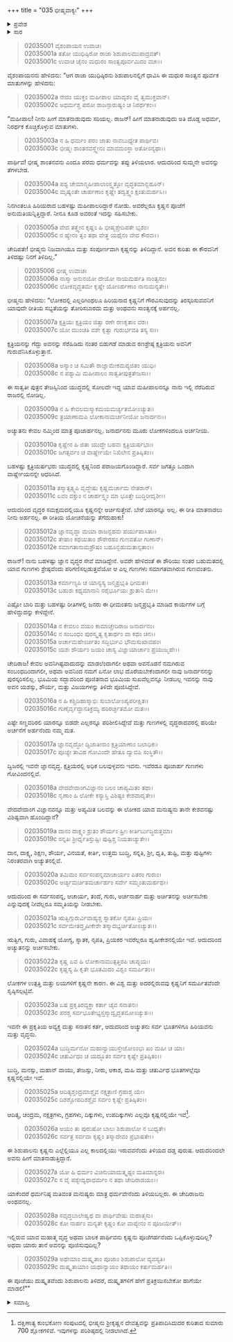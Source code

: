 +++
title = "035 ಭೀಷ್ಮವಾಕ್ಯಃ"
+++

<details><summary>ಪ್ರವೇಶ</summary>


।।   ಓಂ ಓಂ ನಮೋ ನಾರಾಯಣಾಯ।।   ಶ್ರೀ ವೇದವ್ಯಾಸಾಯ ನಮಃ ।।

ಶ್ರೀ ಕೃಷ್ಣದ್ವೈಪಾಯನ ವೇದವ್ಯಾಸ ವಿರಚಿತ  

**ಶ್ರೀ ಮಹಾಭಾರತ**

**ಸಭಾ ಪರ್ವ**

**ಅರ್ಘ್ಯಾಭಿಹರಣ ಪರ್ವ**

**ಅಧ್ಯಾಯ 35**

</details>


<details><summary>ಸಾರ</summary>

ಯುಧಿಷ್ಠಿರನು ಶಿಶುಪಾಲನನ್ನು ತಡೆಯುವುದು (1-5). ಭೀಷ್ಮನು ಕೃಷ್ಣನ ಗಣ್ಯತೆಯನ್ನು ಪ್ರತಿಪಾದಿಸುವುದು (6-29).

</details>


> 02035001 ವೈಶಂಪಾಯನ ಉವಾಚ।  
02035001a ತತೋ ಯುಧಿಷ್ಠಿರೋ ರಾಜಾ ಶಿಶುಪಾಲಮುಪಾದ್ರವತ್।  
02035001c ಉವಾಚ ಚೈನಂ ಮಧುರಂ ಸಾಂತ್ವಪೂರ್ವಮಿದಂ ವಚಃ।।

ವೈಶಂಪಾಯನನು ಹೇಳಿದನು: “ಆಗ ರಾಜಾ ಯುಧಿಷ್ಠಿರನು ಶಿಶುಪಾಲನಲ್ಲಿಗೆ ಧಾವಿಸಿ ಈ ಮಧುರ ಸಾಂತ್ವನ ಪೂರ್ವಕ ಮಾತುಗಳನ್ನು ಹೇಳಿದನು:

> 02035002a ನೇದಂ ಯುಕ್ತಂ ಮಹೀಪಾಲ ಯಾದೃಶಂ ವೈ ತ್ವಮುಕ್ತವಾನ್।  
02035002c ಅಧರ್ಮಶ್ಚ ಪರೋ ರಾಜನ್ಪಾರುಷ್ಯಂ ಚ ನಿರರ್ಥಕಂ।।

“ಮಹೀಪಾಲ! ನೀನು ಹೀಗೆ ಮಾತನಾಡುವುದು ಸರಿಯಲ್ಲ. ರಾಜನ್! ಹೀಗೆ ಮಾತನಾಡುವುದು ಅತಿ ದೊಡ್ಡ ಅಧರ್ಮ, ನಿರರ್ಥಕ ಕೊಚ್ಚಿಕೊಳ್ಳುವ ಮಾತುಗಳು.

> 02035003a ನ ಹಿ ಧರ್ಮಂ ಪರಂ ಜಾತು ನಾವಬುಧ್ಯೇತ ಪಾರ್ಥಿವ।  
02035003c ಭೀಷ್ಮಃ ಶಾಂತನವಸ್ತ್ವೇನಂ ಮಾವಮಂಸ್ಥಾ ಅತೋಽನ್ಯಥಾ।।

ಪಾರ್ಥಿವ! ಭೀಷ್ಮ ಶಾಂತನವನು ಎಂದೂ ಪರಮ ಧರ್ಮವನ್ನು ತಪ್ಪು ತಿಳಿಯಲಾರ. ಆದುದರಿಂದ ಸುಮ್ಮನೇ ಅವನನ್ನು ತೆಗಳಬೇಡ.

> 02035004a ಪಶ್ಯ ಚೇಮಾನ್ಮಹೀಪಾಲಾಂಸ್ತ್ವತ್ತೋ ವೃದ್ಧತಮಾನ್ಬಹೂನ್।  
02035004c ಮೃಷ್ಯಂತೇ ಚಾರ್ಹಣಾಂ ಕೃಷ್ಣೇ ತದ್ವತ್ತ್ವಂ ಕ್ಷಂತುಮರ್ಹಸಿ।।

ನಿನಗಿಂತಲೂ ಹಿರಿಯರಾದ ಬಹಳಷ್ಟು ಮಹೀಪಾಲರಿದ್ದಾರೆ ನೋಡು. ಅವರೆಲ್ಲರೂ ಕೃಷ್ಣನ ಪೂಜೆಗೆ ಅನುಮತಿಯನ್ನಿತ್ತಿದ್ದಾರೆ. ನೀನೂ ಕೂಡ ಅವರಂತೆ ಇದನ್ನು ಸಹಿಸಬೇಕು.

> 02035005a ವೇದ ತತ್ತ್ವೇನ ಕೃಷ್ಣಂ ಹಿ ಭೀಷ್ಮಶ್ಚೇದಿಪತೇ ಭೃಶಂ।  
02035005c ನ ಹ್ಯೇನಂ ತ್ವಂ ತಥಾ ವೇತ್ಥ ಯಥೈನಂ ವೇದ ಕೌರವಃ।।

ಚೇದಿಪತೇ! ಭೀಷ್ಮನು ನಿಜವಾಗಿಯೂ ಮತ್ತು ಸಂಪೂರ್ಣವಾಗಿ ಕೃಷ್ಣನನ್ನು ತಿಳಿದಿದ್ದಾನೆ. ಅವನ ಕುರಿತು ಈ ಕೌರವನಿಗೆ ತಿಳಿದಷ್ಟು ನಿನಗೆ ತಿಳಿದಿಲ್ಲ.”

> 02035006 ಭೀಷ್ಮ ಉವಾಚ।  
02035006a ನಾಸ್ಮಾ ಅನುನಯೋ ದೇಯೋ ನಾಯಮರ್ಹತಿ ಸಾಂತ್ವನಂ।  
02035006c ಲೋಕವೃದ್ಧತಮೇ ಕೃಷ್ಣೇ ಯೋಽರ್ಹಣಾಂ ನಾನುಮನ್ಯತೇ।।

ಭೀಷ್ಮನು ಹೇಳಿದನು: “ಲೋಕದಲ್ಲಿ ಎಲ್ಲರಿಗಿಂಥಲೂ ಹಿರಿಯನಾದ ಕೃಷ್ಣನಿಗೆ ಗೌರವಿಸುವುದನ್ನು ತಿರಸ್ಕರಿಸುವವನಿಗೆ ಯಾವುದೇ ರೀತಿಯ ಸಭ್ಯತೆಯನ್ನು ತೋರಿಸಬಾರದು ಮತ್ತು ಅಂಥವನು ಸಾಂತ್ವನಕ್ಕೆ ಅರ್ಹನಲ್ಲ.

> 02035007a ಕ್ಷತ್ರಿಯಃ ಕ್ಷತ್ರಿಯಂ ಜಿತ್ವಾ ರಣೇ ರಣಕೃತಾಂ ವರಃ।  
02035007c ಯೋ ಮುಂಚತಿ ವಶೇ ಕೃತ್ವಾ ಗುರುರ್ಭವತಿ ತಸ್ಯ ಸಃ।।

ಕ್ಷತ್ರಿಯನನ್ನು ಗೆದ್ದು ಅವನನ್ನು ಸೆರೆಹಿಡಿದು ನಂತರ ಬಿಡುಗಡೆ ಮಾಡುವ ರಣಶ್ರೇಷ್ಠ ಕ್ಷತ್ರಿಯನು ಅವನಿಗೆ ಗುರುವೆನಿಸಿಕೊಳ್ಳುತ್ತಾನೆ.

> 02035008a ಅಸ್ಯಾಂ ಚ ಸಮಿತೌ ರಾಜ್ಞಾಮೇಕಮಪ್ಯಜಿತಂ ಯುಧಿ।   
02035008c ನ ಪಶ್ಯಾಮಿ ಮಹೀಪಾಲಂ ಸಾತ್ವತೀಪುತ್ರತೇಜಸಾ।।

ಈ ಸಾತ್ವತೀ ಪುತ್ರನ ತೇಜಸ್ಸಿನಿಂದ ಯುದ್ಧದಲ್ಲಿ ಸೋಲದೇ ಇದ್ದ ಯಾವ ಮಹೀಪಾಲನನ್ನೂ ನಾನು ಇಲ್ಲಿ ನೆರೆದಿರುವ ರಾಜರಲ್ಲಿ ನೋಡಿಲ್ಲ.

> 02035009a ನ ಹಿ ಕೇವಲಮಸ್ಮಾಕಮಯಮರ್ಚ್ಯತಮೋಽಚ್ಯುತಃ।   
02035009c ತ್ರಯಾಣಾಮಪಿ ಲೋಕಾನಾಮರ್ಚನೀಯೋ ಜನಾರ್ದನಃ।।

ಅಚ್ಯುತನು ಕೇವಲ ನಮ್ಮಿಂದ ಮಾತ್ರ ಪೂಜಾರ್ಹನಲ್ಲ.  ಜನಾರ್ದನನು ಮೂರು ಲೋಕಗಳಿಂದಲೂ ಅರ್ಚನೀಯ.

> 02035010a ಕೃಷ್ಣೇನ ಹಿ ಜಿತಾ ಯುದ್ಧೇ ಬಹವಃ ಕ್ಷತ್ರಿಯರ್ಷಭಾಃ।  
02035010c ಜಗತ್ಸರ್ವಂ ಚ ವಾರ್ಷ್ಣೇಯೇ ನಿಖಿಲೇನ ಪ್ರತಿಷ್ಠಿತಂ।।

ಬಹಳಷ್ಟು ಕ್ಷತ್ರಿಯರ್ಷಭರು ಯುದ್ಧದಲ್ಲಿ ಕೃಷ್ಣನಿಂದ ಪರಾಜಯಗೊಂಡಿದ್ದಾರೆ. ಸರ್ವ ಜಗತ್ತೂ ಒಂದಾಗಿ ವಾರ್ಷ್ಣೇಯನನ್ನೇ ಆಧರಿಸಿದೆ.

> 02035011a ತಸ್ಮಾತ್ಸತ್ಸ್ವಪಿ ವೃದ್ಧೇಷು ಕೃಷ್ಣಮರ್ಚಾಮ ನೇತರಾನ್।  
02035011c ಏವಂ ವಕ್ತುಂ ನ ಚಾರ್ಹಸ್ತ್ವಂ ಮಾ ಭೂತ್ತೇ ಬುದ್ಧಿರೀದೃಶೀ।।

ಆದುದರಿಂದ ವೃದ್ಧರ ಸಮಕ್ಷಮದಲ್ಲಿಯೂ ಕೃಷ್ಣನನ್ನೇ ಅರ್ಚಿಸುತ್ತೇವೆ. ಬೇರೆ ಯಾರನ್ನೂ ಅಲ್ಲ. ಈ ರೀತಿ ಮಾತನಾಡಲು ನೀನು ಅರ್ಹನಲ್ಲ. ಈ ರೀತಿಯ ಯೋಚನೆಯನ್ನು ತೆಗೆದುಹಾಕು!

> 02035012a ಜ್ಞಾನವೃದ್ಧಾ ಮಯಾ ರಾಜನ್ಬಹವಃ ಪರ್ಯುಪಾಸಿತಾಃ।  
02035012c ತೇಷಾಂ ಕಥಯತಾಂ ಶೌರೇರಹಂ ಗುಣವತೋ ಗುಣಾನ್।  
02035012e ಸಮಾಗತಾನಾಮಶ್ರೌಷಂ ಬಹೂನ್ಬಹುಮತಾನ್ಸತಾಂ।।

ರಾಜನ್! ನಾನು ಬಹಳಷ್ಟು ಜ್ಞಾನ ವೃದ್ಧರ ಸೇವೆ ಮಾಡಿದ್ದೇನೆ. ಅವರೇ ಹೇಳಿದಂತೆ ಈ ಶೌರಿಯು ಸಂತರ ಬಹುಮತದಲ್ಲಿ ಯಾವ ಗುಣಗಳು ಶ್ರೇಷ್ಠವೆಂದು ಪರಿಗಣಿಸಲ್ಪಡುತ್ತವೆಯೋ ಆ ಎಲ್ಲ ಗುಣಗಳು ಸಮಾಗತವಾಗಿರುವ ಗುಣವಂತನು.

> 02035013a ಕರ್ಮಾಣ್ಯಪಿ ಚ ಯಾನ್ಯಸ್ಯ ಜನ್ಮಪ್ರಭೃತಿ ಧೀಮತಃ।  
02035013c ಬಹುಶಃ ಕಥ್ಯಮಾನಾನಿ ನರೈರ್ಭೂಯಃ ಶ್ರುತಾನಿ ಮೇ।।

ಎಷ್ಟೋ ಬಾರಿ ಮತ್ತು ಬಹಳಷ್ಟು ರೀತಿಗಳಲ್ಲಿ ಜನರು ಈ ಧೀಮಂತನು ಜನ್ಮಪ್ರಭೃತಿ ಮಾಡಿದ ಕಾರ್ಯಗಳ ಬಗ್ಗೆ ಹೇಳಿದ್ದುದನ್ನು ಕೇಳಿದ್ದೇನೆ.

> 02035014a ನ ಕೇವಲಂ ವಯಂ ಕಾಮಾಚ್ಚೇದಿರಾಜ ಜನಾರ್ದನಂ।  
02035014c ನ ಸಂಬಂಧಂ ಪುರಸ್ಕೃತ್ಯ ಕೃತಾರ್ಥಂ ವಾ ಕಥಂ ಚನ।।  
02035015a ಅರ್ಚಾಮಹೇಽರ್ಚಿತಂ ಸದ್ಭಿರ್ಭುವಿ ಭೌಮಸುಖಾವಹಂ।  
02035015c ಯಶಃ ಶೌರ್ಯಂ ಜಯಂ ಚಾಸ್ಯ ವಿಜ್ಞಾಯಾರ್ಚಾಂ ಪ್ರಯುಜ್ಮಹೇ।।

ಚೇದಿರಾಜ! ಕೇವಲ ಅವನಿಗಿಷ್ಟವಾದುದನ್ನು ಮಾಡಲೆಂದಾಗಲೀ ಅಥವಾ ಅವನೊಡನೆ ನಮಗಿರುವ ಸಂಬಂಧದಿಂದಾಗಲೀ, ಅಥವಾ ಅವನಿಂದ ನಮಗೆ ಏನೋ ಲಾಭ ದೊರೆಯಬೇಕೆಂದಾಗಲೀ ನಾವು ಜನಾರ್ದನನನ್ನು ಪುರಸ್ಕರಿಸಲಿಲ್ಲ. ಭೂಮಿಯ ಸದ್ಭಾವರಿಂದ ಪೂಜಿತನಾದ ಭೂಮಿಯ ಸುಖವೆಲ್ಲವನ್ನೂ ನೀಡಬಲ್ಲ ಇವನನ್ನು ನಾವು ಅವನ ಯಶಸ್ಸು, ಶೌರ್ಯ, ಮತ್ತು ವಿಜಯಗಳನ್ನು ತಿಳಿದೇ ಪೂಜಿಸಿದ್ದೇವೆ.

> 02035016a ನ ಹಿ ಕಶ್ಚಿದಿಹಾಸ್ಮಾಭಿಃ ಸುಬಾಲೋಽಪ್ಯಪರೀಕ್ಷಿತಃ।  
02035016c ಗುಣೈರ್ವೃದ್ಧಾನತಿಕ್ರಮ್ಯ ಹರಿರರ್ಚ್ಛತಮೋ ಮತಃ।।

ಎಷ್ಟೇ ಸಣ್ಣವರಿರಲಿ ಯಾರನ್ನೂ ಬಿಡದೇ ಎಲ್ಲರನ್ನೂ ಪರಿಶೀಲಿಸಿದ್ದೇವೆ ಮತ್ತು ಗುಣಗಳಲ್ಲಿ ವೃದ್ಧರಾದವರಲ್ಲಿ ಹರಿಯೇ ಅರ್ಚನೆಗೆ ಅರ್ಹನೆಂದು ನಮ್ಮ ಮತ.

> 02035017a ಜ್ಞಾನವೃದ್ಧೋ ದ್ವಿಜಾತೀನಾಂ ಕ್ಷತ್ರಿಯಾಣಾಂ ಬಲಾಧಿಕಃ।  
02035017c ಪೂಜ್ಯೇ ತಾವಿಹ ಗೋವಿಂದೇ ಹೇತೂ ದ್ವಾವಪಿ ಸಂಸ್ಥಿತೌ।।

ದ್ವಿಜರಲ್ಲಿ ಇವನೇ ಜ್ಞಾನವೃದ್ಧ. ಕ್ಷತ್ರಿಯರಲ್ಲಿ ಅಧಿಕ ಬಲವುಳ್ಳವನು ಇವನು. ಇವೆರಡೂ ಪೂಜಾರ್ಹ ಗುಣಗಳು ಗೋವಿಂದನಲ್ಲಿವೆ.

> 02035018a ವೇದವೇದಾಂಗವಿಜ್ಞಾನಂ ಬಲಂ ಚಾಪ್ಯಮಿತಂ ತಥಾ।  
02035018c ನೃಣಾಂ ಹಿ ಲೋಕೇ ಕಸ್ಯಾಸ್ತಿ ವಿಶಿಷ್ಟಂ ಕೇಶವಾದೃತೇ।।

ವೇದವೇದಾಂಗ ವಿಜ್ಞಾನವನ್ನೂ ಮತ್ತು ಅಪ್ಯಮಿತ ಬಲವನ್ನು ಈ ಲೋಕದ ಯಾವ ಮನುಷ್ಯನು ತಾನೇ ಕೇಶವನಷ್ಟು ವಿಶಿಷ್ಟವಾಗಿ ಹೊಂದಿದ್ದಾನೆ?

> 02035019a ದಾನಂ ದಾಕ್ಷ್ಯಂ ಶ್ರುತಂ ಶೌರ್ಯಂ ಹ್ರೀಃ ಕೀರ್ತಿರ್ಬುದ್ಧಿರುತ್ತಮಾ।  
02035019c ಸನ್ನತಿಃ ಶ್ರೀರ್ಧೃತಿಸ್ತುಷ್ಟಿಃ ಪುಷ್ಟಿಶ್ಚ ನಿಯತಾಚ್ಯುತೇ।।

ದಾನ, ದಾಕ್ಷ್ಯ, ಶಿಕ್ಷಣ, ಶೌರ್ಯ, ವಿನಯತೆ, ಕೀರ್ತಿ, ಉತ್ತಮ ಬುದ್ಧಿ, ಸನ್ನತಿ, ಶ್ರೀ, ಧೃತಿ, ತುಷ್ಟಿ, ಮತ್ತು ಪುಷ್ಟಿಗಳು ನಿರಂತರವಾಗಿ ಅಚ್ಯುತನಲ್ಲಿವೆ.

> 02035020a ತಮಿಮಂ ಸರ್ವಸಂಪನ್ನಮಾಚಾರ್ಯಂ ಪಿತರಂ ಗುರುಂ।  
02035020c ಅರ್ಚ್ಯಮರ್ಚಿತಮರ್ಚಾರ್ಹಂ ಸರ್ವೇ ಸಮ್ಮಂತುಮರ್ಹಥ।।

ಆದುದರಿಂದ ಈ ಸರ್ವಸಂಪನ್ನ, ಆಚಾರ್ಯ, ತಂದೆ, ಗುರು, ಅರ್ಚನಾರ್ಹ ಮತ್ತು ಅರ್ಚಿತನನ್ನು ಅರ್ಚಿಸಬೇಕು ಎನ್ನುವುದಕ್ಕೆ ನೀವೆಲ್ಲರೂ ಸಮ್ಮತಿಯನ್ನು ನೀಡಬೇಕು.

> 02035021a ಋತ್ವಿಗ್ಗುರುರ್ವಿವಾಹ್ಯಶ್ಚ ಸ್ನಾತಕೋ ನೃಪತಿಃ ಪ್ರಿಯಃ।   
02035021c ಸರ್ವಮೇತದ್ಧೃಷೀಕೇಶೇ ತಸ್ಮಾದಭ್ಯರ್ಚಿತೋಽಚ್ಯುತಃ।।

ಋತ್ವಿಗ, ಗುರು, ವಿವಾಹಕ್ಕೆ ಯೋಗ್ಯ, ಸ್ನಾತಕ, ನೃಪತಿ, ಪ್ರಿಯಕರ ಇವರೆಲ್ಲರೂ ಹೃಷೀಕೇಶನಲ್ಲಿಯೇ ಇವೆ. ಆದುದರಿಂದ ಅಚ್ಯುತನನ್ನು ಅರ್ಚಿಸಬೇಕು.

> 02035022a ಕೃಷ್ಣ ಏವ ಹಿ ಲೋಕಾನಾಮುತ್ಪತ್ತಿರಪಿ ಚಾಪ್ಯಯಃ।  
02035022c ಕೃಷ್ಣಸ್ಯ ಹಿ ಕೃತೇ ಭೂತಮಿದಂ ವಿಶ್ವಂ ಸಮರ್ಪಿತಂ।।

ಲೋಕಗಳ ಉತ್ಪತ್ತಿ ಮತ್ತು ಲಯಗಳಿಗೆ ಕೃಷ್ಣನೇ ಕಾರಣ. ಈ ವಿಶ್ವ ಮತ್ತು ಅದರಲ್ಲಿರುವವು ಕೃಷ್ಣನಿಗೆ ಸಮರ್ಪಿತವೆಂದೇ ಸೃಷ್ಠಿಸಲ್ಪಟ್ಟಿವೆ.

> 02035023a ಏಷ ಪ್ರಕೃತಿರವ್ಯಕ್ತಾ ಕರ್ತಾ ಚೈವ ಸನಾತನಃ।  
02035023c ಪರಶ್ಚ ಸರ್ವಭೂತೇಭ್ಯಸ್ತಸ್ಮಾದ್ವೃದ್ಧತಮೋಽಚ್ಯುತಃ।।

ಇವನೇ ಈ ಪ್ರಕೃತಿಯ ಅವ್ಯಕ್ತ ಮತ್ತು ಸನಾತನ ಕರ್ತ, ಆದುದರಿಂದ ಅಚ್ಯುತನು ಸರ್ವ ಭೂತಗಳಿಗೂ ಹಿರಿಯವನು ಮತ್ತು ವೃದ್ಧನು.

> 02035024a ಬುದ್ಧಿರ್ಮನೋ ಮಹಾನ್ವಾಯುಸ್ತೇಜೋಽಂಭಃ ಖಂ ಮಹೀ ಚ ಯಾ।  
02035024c ಚತುರ್ವಿಧಂ ಚ ಯದ್ಭೂತಂ ಸರ್ವಂ ಕೃಷ್ಣೇ ಪ್ರತಿಷ್ಠಿತಂ।।

ಬುದ್ಧಿ, ಮನಸ್ಸು, ಮಹಾನ್ ವಾಯು, ತೇಜಸ್ಸು, ನೀರು, ಆಕಾಶ, ಮಹಿ ಮತ್ತು ಚತುರ್ವಿಧ ಭೂತಗಳಲ್ಲೆವೂ ಕೃಷ್ಣನಲ್ಲಿಯೇ ಇವೆ.

> 02035025a ಆದಿತ್ಯಶ್ಚಂದ್ರಮಾಶ್ಚೈವ ನಕ್ಷತ್ರಾಣಿ ಗ್ರಹಾಶ್ಚ ಯೇ।  
02035025c ದಿಶಶ್ಚೋಪದಿಶಶ್ಚೈವ ಸರ್ವಂ ಕೃಷ್ಣೇ ಪ್ರತಿಷ್ಠಿತಂ।।

ಆದಿತ್ಯ, ಚಂದ್ರಮ, ನಕ್ಷತ್ರಗಳು, ಗ್ರಹಗಳು, ದಿಕ್ಕುಗಳು, ಉಪದಿಕ್ಕುಗಳು ಎಲ್ಲವೂ ಕೃಷ್ಣನಲ್ಲಿಯೇ ಇವೆ[^1].

> 02035026a ಅಯಂ ತು ಪುರುಷೋ ಬಾಲಃ ಶಿಶುಪಾಲೋ ನ ಬುಧ್ಯತೇ।  
02035026c ಸರ್ವತ್ರ ಸರ್ವದಾ ಕೃಷ್ಣಂ ತಸ್ಮಾದೇವಂ ಪ್ರಭಾಷತೇ।।

ಈ ಶಿಶುಪಾಲನು ಕೃಷ್ಣನು ಎಲ್ಲೆಲ್ಲಿಯೂ ಎಲ್ಲ ಕಾಲದಲ್ಲಿಯು ಇರುವವನೆಂದು ತಿಳಿಯದ ದಡ್ಡ ಪುರುಷ. ಆದುದರಿಂದಲೇ ಅವನು ಹೀಗೆ ಮಾತನಾಡುತ್ತಿದ್ದಾನೆ.

> 02035027a ಯೋ ಹಿ ಧರ್ಮಂ ವಿಚಿನುಯಾದುತ್ಕೃಷ್ಟಂ ಮತಿಮಾನ್ನರಃ।  
02035027c ಸ ವೈ ಪಶ್ಯೇದ್ಯಥಾಧರ್ಮಂ ನ ತಥಾ ಚೇದಿರಾಡಯಂ।।

ಯಾಕೆಂದರೆ ಧರ್ಮನಿಷ್ಠ ಮತಿವಂತ ಮನುಷ್ಯರು ಮಾತ್ರ ಧರ್ಮವೇನೆಂದು ತಿಳಿಯಬಲ್ಲರು. ಈ ಚೇದಿರಾಜನು ಅಂಥವನಲ್ಲ.

> 02035028a ಸವೃದ್ಧಬಾಲೇಷ್ವಥ ವಾ ಪಾರ್ಥಿವೇಷು ಮಹಾತ್ಮಸು।  
02035028c ಕೋ ನಾರ್ಹಂ ಮನ್ಯತೇ ಕೃಷ್ಣಂ ಕೋ ವಾಪ್ಯೇನಂ ನ ಪೂಜಯೇತ್।।

ಇಲ್ಲಿರುವ ಯಾವ ಮಹಾತ್ಮ ವೃದ್ಧ ಅಥವಾ ಬಾಲಕ ಪಾರ್ಥಿವನು ಕೃಷ್ಣನು ಪೂಜೆಗರ್ಹನೆಂದು ಒಪ್ಪಿಕೊಳ್ಳುವುದಿಲ್ಲ? ಅಥವಾ ಯಾರು ತಾನೆ ಅವನನ್ನು ಪೂಜಿಸುವುದಿಲ್ಲ?

> 02035029a ಅಥೇಮಾಂ ದುಷ್ಕೃತಾಂ ಪೂಜಾಂ ಶಿಶುಪಾಲೋ ವ್ಯವಸ್ಯತಿ।   
02035029c ದುಷ್ಕೃತಾಯಾಂ ಯಥಾನ್ಯಾಯಂ ತಥಾಯಂ ಕರ್ತುಮರ್ಹತಿ।।

ಈ ಪೂಜೆಯು ದುಷ್ಕೃತವೆಂದು ಶಿಶುಪಾಲನು ತಿಳಿದರೆ, ದುಷ್ಕೃತಗಳಿಗೆ ಹೇಗೆ ಪ್ರತಿಕ್ರಯಿಸಬೇಕೋ ಹಾಗೆಯೇ ಮಾಡಲಿ!””


<details><summary>ಸಮಾಪ್ತಿ</summary>


ಇತಿ ಶ್ರೀ ಮಹಾಭಾರತೇ ಸಭಾಪರ್ವಣಿ ಅರ್ಘಾಭಿಹರಣಪರ್ವಣಿ ಭೀಷ್ಮವಾಕ್ಯೇ ಪಂಚಸ್ತ್ರಿಂಶೋಽಧ್ಯಾಯಃ।।  
ಇದು ಶ್ರೀ ಮಹಾಭಾರತದಲ್ಲಿ ಸಭಾಪರ್ವದಲ್ಲಿ ಅರ್ಘಾಭಿಹರಣಪರ್ವದಲ್ಲಿ ಭೀಷ್ಮವಾಕ್ಯ ಎನ್ನುವ ಮೂವತ್ತೈದನೆಯ ಅಧ್ಯಾಯವು.



</details>

[^1]: ದಕ್ಷಿಣಾತ್ಯ ಕುಂಭಕೋಣ ಸಂಪುಟದಲ್ಲಿ ಭೀಷ್ಮನು ಶ್ರೀಕೃಷ್ಣನ ದೇವತ್ವವನ್ನು ಪ್ರತಿಪಾದಿಸಿದುದರ ಕುರಿತಾದ ಸುಮಾರು 700 ಶ್ಲೋಕಗಳಿವೆ. ಇವುಗಳನ್ನು ಪರಿಶಿಷ್ಠದಲ್ಲಿ ನೀಡಲಾಗಿದೆ.

